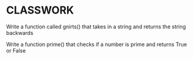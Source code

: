 # CLASSWORK
<p> Write a  function called gnirts() that  takes in a string and returns the string backwards </p>

<p> Write a function prime() that checks if a number is prime and returns True or False </p>

